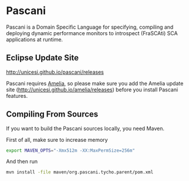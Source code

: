 # Pascani
Pascani is a Domain Specific Language for specifying, compiling and deploying dynamic performance monitors to introspect (FraSCAti) SCA applications at runtime.

## Eclipse Update Site

http://unicesi.github.io/pascani/releases

Pascani requires [Amelia](https://github.com/unicesi/amelia), so please make sure you add the Amelia update site (http://unicesi.github.io/amelia/releases) before you install Pascani features.

## Compiling From Sources

If you want to build the Pascani sources locally, you need Maven.

First of all, make sure to increase memory

```bash
export MAVEN_OPTS="-Xmx512m -XX:MaxPermSize=256m"
```

And then run

```bash
mvn install -file maven/org.pascani.tycho.parent/pom.xml
```
